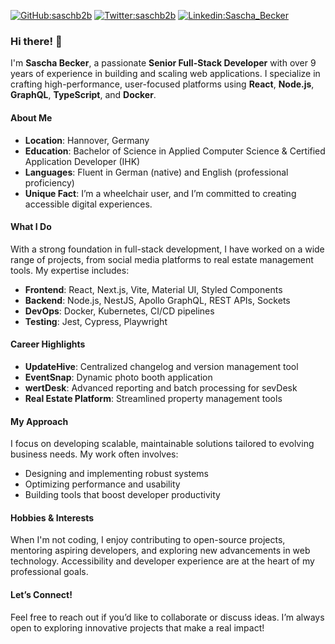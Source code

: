[![GitHub:saschb2b](https://img.shields.io/github/followers/saschb2b?label=follow&style=social)](https://github.com/saschb2b)
[![Twitter:saschb2b](https://img.shields.io/twitter/follow/saschb2b?style=social)](https://twitter.com/saschb2b)
[![Linkedin:Sascha_Becker](https://img.shields.io/badge/-Sascha_Becker-blue?style=flat-square&logo=Linkedin&logoColor=white&link=https://www.linkedin.com/in/sascha-becker-7184a6147/)](https://www.linkedin.com/in/sascha-becker-7184a6147/)

### Hi there! 👋

I'm **Sascha Becker**, a passionate **Senior Full-Stack Developer** with over 9 years of experience in building and scaling web applications. I specialize in crafting high-performance, user-focused platforms using **React**, **Node.js**, **GraphQL**, **TypeScript**, and **Docker**.

#### About Me
- **Location**: Hannover, Germany
- **Education**: Bachelor of Science in Applied Computer Science & Certified Application Developer (IHK)
- **Languages**: Fluent in German (native) and English (professional proficiency)
- **Unique Fact**: I’m a wheelchair user, and I’m committed to creating accessible digital experiences.

#### What I Do
With a strong foundation in full-stack development, I have worked on a wide range of projects, from social media platforms to real estate management tools. My expertise includes:
- **Frontend**: React, Next.js, Vite, Material UI, Styled Components
- **Backend**: Node.js, NestJS, Apollo GraphQL, REST APIs, Sockets
- **DevOps**: Docker, Kubernetes, CI/CD pipelines
- **Testing**: Jest, Cypress, Playwright

#### Career Highlights
- **UpdateHive**: Centralized changelog and version management tool
- **EventSnap**: Dynamic photo booth application
- **wertDesk**: Advanced reporting and batch processing for sevDesk
- **Real Estate Platform**: Streamlined property management tools

#### My Approach
I focus on developing scalable, maintainable solutions tailored to evolving business needs. My work often involves:
- Designing and implementing robust systems
- Optimizing performance and usability
- Building tools that boost developer productivity

#### Hobbies & Interests
When I'm not coding, I enjoy contributing to open-source projects, mentoring aspiring developers, and exploring new advancements in web technology. Accessibility and developer experience are at the heart of my professional goals.

#### Let’s Connect!
Feel free to reach out if you’d like to collaborate or discuss ideas. I’m always open to exploring innovative projects that make a real impact!
